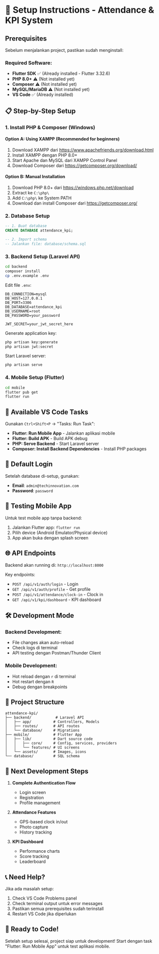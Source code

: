 # 🚀 Setup Instructions - Attendance & KPI System

## Prerequisites

Sebelum menjalankan project, pastikan sudah menginstall:

### Required Software:
- **Flutter SDK** ✅ (Already installed - Flutter 3.32.6)
- **PHP 8.0+** ⚠️ (Not installed yet)
- **Composer** ⚠️ (Not installed yet) 
- **MySQL/MariaDB** ⚠️ (Not installed yet)
- **VS Code** ✅ (Already installed)

## 📋 Step-by-Step Setup

### 1. Install PHP & Composer (Windows)

#### Option A: Using XAMPP (Recommended for beginners)
1. Download XAMPP dari https://www.apachefriends.org/download.html
2. Install XAMPP dengan PHP 8.0+
3. Start Apache dan MySQL dari XAMPP Control Panel
4. Download Composer dari https://getcomposer.org/download/

#### Option B: Manual Installation
1. Download PHP 8.0+ dari https://windows.php.net/download
2. Extract ke `C:\php\`
3. Add `C:\php\` ke System PATH
4. Download dan install Composer dari https://getcomposer.org/

### 2. Database Setup

```sql
-- 1. Buat database
CREATE DATABASE attendance_kpi;

-- 2. Import schema
-- Jalankan file: database/schema.sql
```

### 3. Backend Setup (Laravel API)

```bash
cd backend
composer install
cp .env.example .env
```

Edit file `.env`:
```env
DB_CONNECTION=mysql
DB_HOST=127.0.0.1
DB_PORT=3306
DB_DATABASE=attendance_kpi
DB_USERNAME=root
DB_PASSWORD=your_password

JWT_SECRET=your_jwt_secret_here
```

Generate application key:
```bash
php artisan key:generate
php artisan jwt:secret
```

Start Laravel server:
```bash
php artisan serve
```

### 4. Mobile Setup (Flutter)

```bash
cd mobile
flutter pub get
flutter run
```

## 🎯 Available VS Code Tasks

Gunakan `Ctrl+Shift+P` → "Tasks: Run Task":

- **Flutter: Run Mobile App** - Jalankan aplikasi mobile
- **Flutter: Build APK** - Build APK debug
- **PHP: Serve Backend** - Start Laravel server
- **Composer: Install Backend Dependencies** - Install PHP packages

## 🔐 Default Login

Setelah database di-setup, gunakan:
- **Email**: `admin@techinnovation.com`
- **Password**: `password`

## 📱 Testing Mobile App

Untuk test mobile app tanpa backend:
1. Jalankan Flutter app: `flutter run`
2. Pilih device (Android Emulator/Physical device)
3. App akan buka dengan splash screen

## 🌐 API Endpoints

Backend akan running di: `http://localhost:8000`

Key endpoints:
- `POST /api/v1/auth/login` - Login
- `GET /api/v1/auth/profile` - Get profile
- `POST /api/v1/attendance/clock-in` - Clock in
- `GET /api/v1/kpi/dashboard` - KPI dashboard

## 🛠️ Development Mode

### Backend Development:
- File changes akan auto-reload
- Check logs di terminal
- API testing dengan Postman/Thunder Client

### Mobile Development:
- Hot reload dengan `r` di terminal
- Hot restart dengan `R`
- Debug dengan breakpoints

## 📂 Project Structure

```
attendance-kpi/
├── backend/           # Laravel API
│   ├── app/          # Controllers, Models
│   ├── routes/       # API routes
│   └── database/     # Migrations
├── mobile/           # Flutter App
│   ├── lib/          # Dart source code
│   │   ├── core/     # Config, services, providers
│   │   └── features/ # UI screens
│   └── assets/       # Images, icons
└── database/         # SQL schema
```

## 🚀 Next Development Steps

1. **Complete Authentication Flow**
   - Login screen
   - Registration
   - Profile management

2. **Attendance Features**
   - GPS-based clock in/out
   - Photo capture
   - History tracking

3. **KPI Dashboard**
   - Performance charts
   - Score tracking
   - Leaderboard

## 📞 Need Help?

Jika ada masalah setup:
1. Check VS Code Problems panel
2. Check terminal output untuk error messages
3. Pastikan semua prerequisites sudah terinstall
4. Restart VS Code jika diperlukan

## 🎉 Ready to Code!

Setelah setup selesai, project siap untuk development! 
Start dengan task "Flutter: Run Mobile App" untuk test aplikasi mobile.
